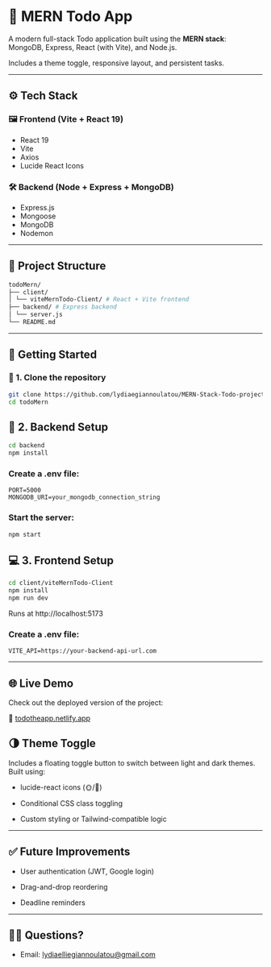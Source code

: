 # 📝 MERN Todo App

A modern full-stack Todo application built using the **MERN stack**: MongoDB, Express, React (with Vite), and Node.js.

Includes a theme toggle, responsive layout, and persistent tasks.

---

## ⚙️ Tech Stack

### 🖼️ Frontend (Vite + React 19)

- React 19
- Vite
- Axios
- Lucide React Icons

### 🛠️ Backend (Node + Express + MongoDB)

- Express.js
- Mongoose
- MongoDB
- Nodemon

---

## 📁 Project Structure

```bash
todoMern/
├── client/
│ └── viteMernTodo-Client/ # React + Vite frontend
├── backend/ # Express backend
│ └── server.js
└── README.md
```

---

## 🚀 Getting Started

### 🧩 1. Clone the repository

```bash
git clone https://github.com/lydiaegiannoulatou/MERN-Stack-Todo-project.git
cd todoMern
```

## 🔌 2. Backend Setup

```bash
cd backend
npm install
```

### Create a .env file:

```
PORT=5000
MONGODB_URI=your_mongodb_connection_string
```

### Start the server:

```bash
npm start
```

## 💻 3. Frontend Setup

```bash
cd client/viteMernTodo-Client
npm install
npm run dev
```

Runs at http://localhost:5173

### Create a .env file:

```
VITE_API=https://your-backend-api-url.com
```

---

## 🌐 Live Demo

Check out the deployed version of the project:

🔗 [todotheapp.netlify.app](https://todotheapp.netlify.app)

## 🌗 Theme Toggle

Includes a floating toggle button to switch between light and dark themes. Built using:

- lucide-react icons (🌞/🌙)

- Conditional CSS class toggling

- Custom styling or Tailwind-compatible logic

---

## ✅ Future Improvements

- User authentication (JWT, Google login)

- Drag-and-drop reordering

- Deadline reminders

---

## 🙋‍♀️ Questions?

- Email: lydiaelliegiannoulatou@gmail.com

